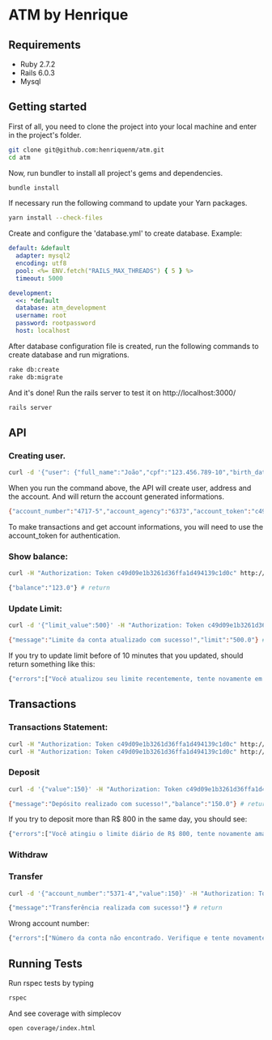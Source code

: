 # ATM by Henrique

## Requirements
  - Ruby 2.7.2
  - Rails 6.0.3
  - Mysql

## Getting started

First of all, you need to clone the project into your local machine and enter in the project's folder.

```bash
git clone git@github.com:henriquenm/atm.git
cd atm
```

Now, run bundler to install all project's gems and dependencies.

```bash
bundle install
```

If necessary run the following command to update your Yarn packages.

```bash
yarn install --check-files
```

Create and configure the 'database.yml' to create database. Example:

```yml
default: &default
  adapter: mysql2
  encoding: utf8
  pool: <%= ENV.fetch("RAILS_MAX_THREADS") { 5 } %>
  timeout: 5000

development:
  <<: *default
  database: atm_development
  username: root
  password: rootpassword
  host: localhost
```

After database configuration file is created, run the following commands to create database and run migrations.

```bash
rake db:create
rake db:migrate
```

And it's done! Run the rails server to test it on http://localhost:3000/

```bash
rails server
```

## API

### Creating user.

```bash
curl -d '{"user": {"full_name":"João","cpf":"123.456.789-10","birth_date":"11/07/1969","gender":0,"password":"test123","password_confirmation":"test123","address_attributes": {"street":"Rua Teste","number":"123","district":"Bairro Teste","city":"Santo André","state":"São Paulo","zipcode":"09270420"}}}' -H "Content-Type: application/json" -X POST http://localhost:3000/api/v1/users
```

When you run the command above, the API will create user, address and the account. And will return the account generated informations.

```bash
{"account_number":"4717-5","account_agency":"6373","account_token":"c49d09e1b3261d36ffa1d494139c1d0c"}
```

To make transactions and get account informations, you will need to use the account_token for authentication.

### Show balance:
```bash
curl -H "Authorization: Token c49d09e1b3261d36ffa1d494139c1d0c" http://localhost:3000/api/v1/accounts/show_balance

{"balance":"123.0"} # return
```

### Update Limit:
```bash
curl -d '{"limit_value":500}' -H "Authorization: Token c49d09e1b3261d36ffa1d494139c1d0c" -H "Content-Type: application/json" -X PUT http://localhost:3000/api/v1/accounts/update_limit

{"message":"Limite da conta atualizado com sucesso!","limit":"500.0"} # return
```

If you try to update limit before of 10 minutes that you updated, should return something like this:
```bash
{"errors":["Você atualizou seu limite recentemente, tente novamente em 7 minutos."]}
```

## Transactions
### Transactions Statement:
```bash
curl -H "Authorization: Token c49d09e1b3261d36ffa1d494139c1d0c" http://localhost:3000/api/v1/transactions/statement # return all transactions made on last 7 days
curl -H "Authorization: Token c49d09e1b3261d36ffa1d494139c1d0c" http://localhost:3000/api/v1/transactions/statement?date=26/10/2020
```

### Deposit
```bash
curl -d '{"value":150}' -H "Authorization: Token c49d09e1b3261d36ffa1d494139c1d0c" -H "Content-Type: application/json" -X PUT http://localhost:3000/api/v1/transactions/deposit

{"message":"Depósito realizado com sucesso!","balance":"150.0"} # return
```

If you try to deposit more than R$ 800 in the same day, you should see:

```bash
{"errors":["Você atingiu o limite diário de R$ 800, tente novamente amanhã."]}
```

### Withdraw

### Transfer
```bash
curl -d '{"account_number":"5371-4","value":150}' -H "Authorization: Token c49d09e1b3261d36ffa1d494139c1d0c" -H "Content-Type: application/json" -X PUT http://localhost:3000/api/v1/transactions/transfer

{"message":"Transferência realizada com sucesso!"} # return
```

Wrong account number:
```bash
{"errors":["Número da conta não encontrado. Verifique e tente novamente."]}
```

## Running Tests

Run rspec tests by typing
```bash
rspec
```

And see coverage with simplecov
```bash
open coverage/index.html
```